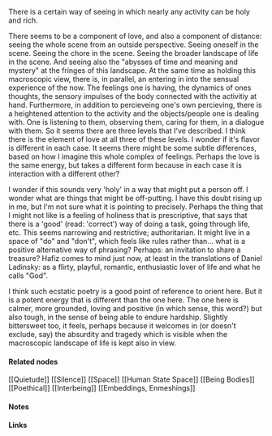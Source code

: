 ---
---


There is a certain way of seeing in which nearly any activity can be holy and rich. 

There seems to be a component of love, and also a component of distance: seeing the whole scene from an outside perspective. Seeing oneself in the scene. Seeing the chore in the scene. Seeing the broader landscape of life in the scene. And seeing also the "abysses of time and meaning and mystery" at the fringes of this landscape. 
At the same time as holding this macroscopic view, there is, in parallel, an entering in into the sensual experience of the now. The feelings one is having, the dynamics of ones thoughts, the sensory impulses of the body connected with the activitiy at hand. 
Furthermore, in addition to percieveing one's own percieving, there is a heightened attention to the activity and the objects/people one is dealing with. One is listening to them, observing them, caring for them, in a dialogue with them. 
So it seems there are three levels that I've described. I think there is the element of love at all three of these levels. I wonder if it's flavor is different in each case. It seems there might be some subtle differences, based on how I imagine this whole complex of feelings. Perhaps the love is the same energy, but takes a different form because in each case it is interaction with a different other? 

I wonder if this sounds very 'holy' in a way that might put a person off. I wonder what are things that might be off-putting. I have this doubt rising up in me, but I'm not sure what it is pointing to precisely. Perhaps the thing that I might not like is a feeling of holiness that is prescriptive, that says that there is a 'good' (read: 'correct') way of doing a task, going through life, etc. This seems narrowing and restrictive; authoritarian. It might live in a space of "do" and "don't", which feels like rules rather than... what is a positive alternative way of phrasing? Perhaps: an invitation to share a treasure? Hafiz comes to mind just now, at least in the translations of Daniel Ladinsky: as a flirty, playful, romantic, enthusiastic lover of life and what he calls "God". 

I think such ecstatic poetry is a good point of reference to orient here. But it is a potent energy that is different than the one here. The one here is calmer, more grounded, loving and positive (in which sense, this word?) but also tough, in the sense of being able to endure hardship. Slightly bittersweet too, it feels, perhaps because it welcomes in (or doesn't exclude, say) the absurdity and tragedy which is visible when the macroscopic landscape of life is kept also in view. 

#### Related nodes

[[Quietude]]
[[Silence]]
[[Space]]
[[Human State Space]]
[[Being Bodies]]
[[Poethical]]
[[Interbeing]]
[[Embeddings, Enmeshings]]

#### Notes

#### Links
